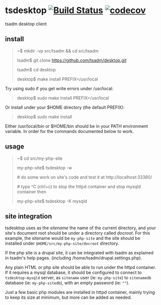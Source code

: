 # tsdesktop [![Build Status](https://travis-ci.org/tsadm/desktop.svg?branch=master)](https://travis-ci.org/tsadm/desktop) [![codecov](https://codecov.io/gh/tsadm/desktop/branch/master/graph/badge.svg)](https://codecov.io/gh/tsadm/desktop)
tsadm desktop client

## install

> ~$ mkdir -vp src/tsadm && cd src/tsadm
>
> tsadm$ git clone https://github.com/tsadm/desktop.git
>
> tsadm$ cd desktop
>
> desktop$ make install PREFIX=/usr/local

Try using sudo if you get write errors under /usr/local:

> desktop$ sudo make install PREFIX=/usr/local

Or install under your $HOME directory (the default PREFIX):

> desktop$ sudo make install

Either /usr/local/bin or $HOME/bin should be in your PATH environment variable. In order for the commands documented below to work.

## usage

> ~$ cd src/my-php-site
>
> my-php-site$ tsdesktop -w
>
> \# do some work on site's code and test it at http://localhost:33380/
>
> \# type ^C (ctrl+c) to stop the httpd container and stop mysqld container then
>
> my-php-site$ tsdesktop -K mysqld

## site integration

tsdesktop uses as the *sitename* the name of the current directory, and your site's document root should be under a directory called *docroot*. For this example, the sitename would be `my-php-site` and the site should be installed under `$HOME/src/my-php-site/docroot` directory.

If the php site is a drupal site, it can be integrated with tsadm as explained in tsadm's help pages. (including /home/tsadm/drupal.settings.php).

Any plain HTML or php site should be able to run under the httpd container. If it requires a mysql database, it should be configured to connect to `tsdesktop-mysqld` server, as `sitename` user (ie: `my-php-site`) to `sitenamedb` database (ie: `my-php-sitedb`), with an empty password (ie: `""`).

Just a few basic php modules are installed in httpd container, mainly trying to keep its size at minimum, but more can be added as needed.

